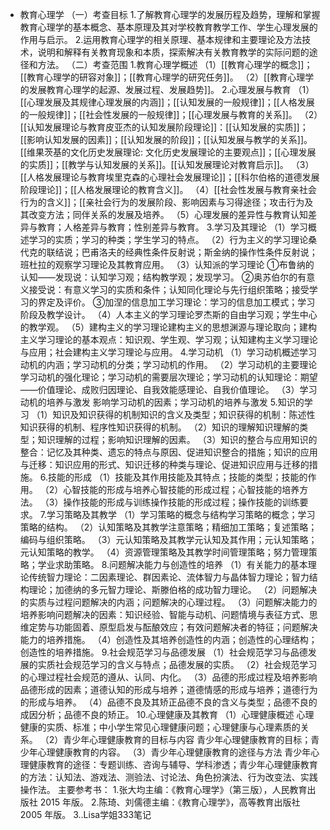 - 教育心理学
  （一）考查目标
  1.了解教育心理学的发展历程及趋势，理解和掌握教育心理学的基本概念、基本原理及其对学校教育教学工作、学生心理发展的作用与启示。
  2.运用教育心理学的相关原理、基本规律和主要理论及方法技术，说明和解释有关教育现象和本质，探索解决有关教育教学的实际问题的途径和方法。
  （二）考查范围
  1.教育心理学概述
  （1）[[教育心理学的概念]]；[[教育心理学的研容对象]]；[[教育心理学的研究任务]]。
  （2）[[教育心理学的发展教育心理学的起源、发展过程、发展趋势]]。
  2.心理发展与教育
  （1）[[心理发展及其规律心理发展的内涵]]；[[认知发展的一般规律]]；[[人格发展的一般规律]]；[[社会性发展的一般规律]]；[[心理发展与教育的关系]]。
  （2）[[认知发展理论与教育皮亚杰的认知发展阶段理论]]：[[认知发展的实质]]；[[影响认知发展的因素]]；[[认知发展的阶段]]；[[认知发展与教学的关系]]。[[维果茨基的文化历史发展理论: 文化历史发展理论的主要观点]]；[[心理发展的实质]]；[[教学与认知发展的关系]]。[[认知发展理论对教育启示]]。
  （3）[[人格发展理论与教育埃里克森的心理社会发展理论]]；[[科尔伯格的道德发展阶段理论]]；[[人格发展理论的教育含义]]。
  （4）[[社会性发展与教育亲社会行为的含义]]；[[亲社会行为的发展阶段、影响因素与习得途径；攻击行为及其改变方法；同伴关系的发展及培养。
  （5）心理发展的差异性与教育认知差异与教育；人格差异与教育；性别差异与教育。
  3.学习及其理论
  （1）学习概述学习的实质；学习的种类；学生学习的特点。
  （2）行为主义的学习理论桑代克的联结说；巴甫洛夫的经典性条件反射说；斯金纳的操作性条件反射说；班杜拉的观察学习理论及其教育应用。
  （3）认知派的学习理论
  ①布鲁纳的认知——发现说：认知学习观；结构教学观；发现学习。
  ②奥苏伯尔的有意义接受说：有意义学习的实质和条件；认知同化理论与先行组织策略；接受学习的界定及评价。
  ③加涅的信息加工学习理论：学习的信息加工模式；学习阶段及教学设计。
  （4）人本主义的学习理论罗杰斯的自由学习观；学生中心的教学观。
  （5）建构主义的学习理论建构主义的思想渊源与理论取向；建构主义学习理论的基本观点：知识观、学生观、学习观；认知建构主义学习理论与应用；社会建构主义学习理论与应用。
  4.学习动机
  （1）学习动机概述学习动机的内涵；学习动机的分类；学习动机的作用。
  （2）学习动机的主要理论学习动机的强化理论；学习动机的需要层次理论；学习动机的认知理论：期望——价值理论、成败归因理论、自我效能感理论、自我价值理论。
  （3）学习动机的培养与激发 影响学习动机的因素；学习动机的培养与激发
  5.知识的学习
  （1）知识及知识获得的机制知识的含义及类型；知识获得的机制：陈述性知识获得的机制、程序性知识获得的机制。
  （2）知识的理解知识理解的类型；知识理解的过程；影响知识理解的因素。
  （3）知识的整合与应用知识的整合：记忆及其种类、遗忘的特点与原因、促进知识整合的措施；知识的应用与迁移：知识应用的形式、知识迁移的种类与理论、促进知识应用与迁移的措施。
  6.技能的形成
  （1）技能及其作用技能及其特点；技能的类型；技能的作用。
  （2）心智技能的形成与培养心智技能的形成过程；心智技能的培养方法。
  （3）操作技能的形成与训练操作技能的形成过程；操作技能的训练要求。
  7.学习策略及其教学
  （1）学习策略的概念与结构学习策略的概念；学习策略的结构。
  （2）认知策略及其教学注意策略；精细加工策略；复述策略；编码与组织策略。
  （3）元认知策略及其教学元认知及其作用；元认知策略；元认知策略的教学。
  （4）资源管理策略及其教学时间管理策略；努力管理策略；学业求助策略。
  8.问题解决能力与创造性的培养
  （1）有关能力的基本理论传统智力理论：二因素理论、群因素论、流体智力与晶体智力理论；智力结构理论；加德纳的多元智力理论、斯滕伯格的成功智力理论。
  （2）问题解决的实质与过程问题解决的内涵；问题解决的心理过程。
  （3）问题解决能力的培养影响问题解决的因素：知识经验、智能与动机、问题情境与表征方式、思维定势与功能固着、原型启发与酝酿效应；有效问题解决者的特征；问题解决能力的培养措施。
  （4）创造性及其培养创造性的内涵；创造性的心理结构；创造性的培养措施。
  9.社会规范学习与品德发展
  （1）社会规范学习与品德发展的实质社会规范学习的含义与特点；品德发展的实质。
  （2）社会规范学习的心理过程社会规范的遵从、认同、内化。
  （3）品德的形成过程及培养影响品德形成的因素；道德认知的形成与培养；道德情感的形成与培养；道德行为的形成与培养。
  （4）品德不良及其矫正品德不良的含义与类型；品德不良的成因分析；品德不良的矫正。
  10.心理健康及其教育
  （1）心理健康概述
  心理健康的实质、标准；中小学生常见心理健康问题；心理健康与心理素质的关系。
  （2）青少年心理健康教育的目标与内容
  青少年心理健康教育的目标；青少年心理健康教育的内容。
  （3）青少年心理健康教育的途径与方法
  青少年心理健康教育的途径：专题训练、咨询与辅导、学科渗透；青少年心理健康教育的方法：认知法、游戏法、测验法、讨论法、角色扮演法、行为改变法、实践操作法。
  主要参考书：
  1.张大均主编：《教育心理学》（第三版），人民教育出版社 2015 年版。
  2.陈琦、刘儒德主编：《教育心理学》，高等教育出版社 2005 年版。
  3..Lisa学姐333笔记